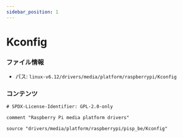 ```yaml
---
sidebar_position: 1
---
```

# Kconfig

### ファイル情報

- パス: `linux-v6.12/drivers/media/platform/raspberrypi/Kconfig`

### コンテンツ

```txt
# SPDX-License-Identifier: GPL-2.0-only

comment "Raspberry Pi media platform drivers"

source "drivers/media/platform/raspberrypi/pisp_be/Kconfig"

```
